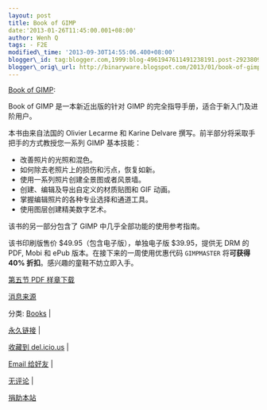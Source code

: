 ```yaml
--- 
layout: post 
title: Book of GIMP 
date:'2013-01-26T11:45:00.001+08:00' 
author: Wenh Q
tags: - F2E
modified\_time: '2013-09-30T14:55:06.400+08:00' 
blogger\_id: tag:blogger.com,1999:blog-4961947611491238191.post-2923809320219398815
blogger\_orig\_url: http://binaryware.blogspot.com/2013/01/book-of-gimp.html
--- 
```

[Book of
GIMP](http://linuxtoy.org/archives/book-of-gimp.html):

Book of GIMP 是一本新近出版的针对 GIMP
的完全指导手册，适合于新入门及进阶用户。



本书由来自法国的 Olivier Lecarme 和 Karine Delvare
撰写。前半部分将采取手把手的方式教授您一系列 GIMP 基本技能：




-   改善照片的光照和混色。
-   如何除去老照片上的损伤和污点，恢复如新。
-   使用一系列照片创建全景图或者风景墙。
-   创建、编辑及导出自定义的材质贴图和 GIF 动画。
-   掌握编辑照片的各种专业选择和通道工具。
-   使用图层创建精美数字艺术。





该书的另一部分包含了 GIMP 中几乎全部功能的使用参考指南。



该书印刷版售价 
$49.95（包含电子版），单独电子版 
$39.95，提供无 DRM 的
PDF, Mobi 和 ePub 版本。在接下来的一周使用优惠代码 `GIMPMASTER`
将**可获得 40% 折扣**。感兴趣的童鞋不妨立即入手。



[第五节 PDF 样章下载](http://nostarch.com/download/samples/BoG_ch5.pdf)



[消息来源](http://us4.campaign-archive2.com/?u=7f22e9d06dac9fadee60e1e45&id=78cd544e2a&e=%5BUNIQID%5D)

分类:
[Books](http://linuxtoy.org/category/books "View all posts in Books") |

[永久链接](http://linuxtoy.org/archives/book-of-gimp.html) |

[收藏到
del.icio.us](http://delicious.com/save?url=http://linuxtoy.org/archives/book-of-gimp.html&title=Book%20of%20GIMP)
|

[Email
给好友](mailto:?Subject=Check+This+Out&body=I+think+you'll+like+this:+http://linuxtoy.org/archives/book-of-gimp.html)
|

[无评论](http://linuxtoy.org/archives/book-of-gimp.html#comments) |

[捐助本站](http://linuxtoy.org/faq/donate)
